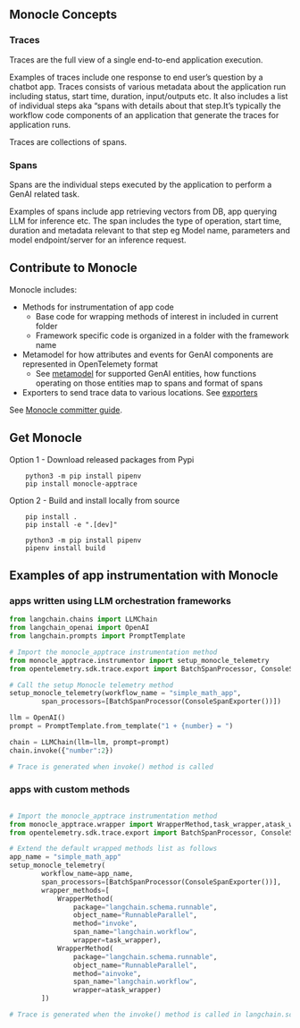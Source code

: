 ## Monocle Concepts

### Traces
Traces are the full view of a single end-to-end application execution. 

Examples of traces include one response to end user’s question by a chatbot app. Traces consists of various metadata about the application run including status, start time, duration, input/outputs etc. It also includes a list of individual steps aka “spans with details about that step.It’s typically the workflow code components of an application that generate the traces for application runs. 

Traces are collections of spans. 

### Spans
Spans are the individual steps executed by the application to perform a GenAI related task.

Examples of spans include app retrieving vectors from DB, app querying LLM for inference etc. The span includes the type of operation, start time, duration and metadata relevant to that step eg Model name, parameters and model endpoint/server for an inference request.

## Contribute to Monocle 

Monocle includes:
- Methods for instrumentation of app code 
  - Base code for wrapping methods of interest in included in current folder
  - Framework specific code is organized in a folder with the framework name
- Metamodel for how attributes and events for GenAI components are represented in OpenTelemety format
  - See [metamodel](./metamodel/README.md) for supported GenAI entities, how functions operating on those entities map to spans and format of spans 
- Exporters to send trace data to various locations. See [exporters](./exporters)

See [Monocle committer guide](/Monocle_committer_guide.md). 

## Get Monocle

Option 1 - Download released packages from Pypi
``` 
    python3 -m pip install pipenv
    pip install monocle-apptrace
```

Option 2 - Build and install locally from source
```
    pip install .
    pip install -e ".[dev]"

    python3 -m pip install pipenv
    pipenv install build
```

## Examples of app instrumentation with Monocle
 
### apps written using LLM orchestration frameworks 

```python
from langchain.chains import LLMChain
from langchain_openai import OpenAI
from langchain.prompts import PromptTemplate

# Import the monocle_apptrace instrumentation method 
from monocle_apptrace.instrumentor import setup_monocle_telemetry
from opentelemetry.sdk.trace.export import BatchSpanProcessor, ConsoleSpanExporter

# Call the setup Monocle telemetry method
setup_monocle_telemetry(workflow_name = "simple_math_app",
        span_processors=[BatchSpanProcessor(ConsoleSpanExporter())])

llm = OpenAI()
prompt = PromptTemplate.from_template("1 + {number} = ")

chain = LLMChain(llm=llm, prompt=prompt)
chain.invoke({"number":2})

# Trace is generated when invoke() method is called

```

### apps with custom methods

```python

# Import the monocle_apptrace instrumentation method
from monocle_apptrace.wrapper import WrapperMethod,task_wrapper,atask_wrapper
from opentelemetry.sdk.trace.export import BatchSpanProcessor, ConsoleSpanExporter

# Extend the default wrapped methods list as follows
app_name = "simple_math_app"
setup_monocle_telemetry(
        workflow_name=app_name,
        span_processors=[BatchSpanProcessor(ConsoleSpanExporter())],
        wrapper_methods=[
            WrapperMethod(
                package="langchain.schema.runnable",
                object_name="RunnableParallel",
                method="invoke",
                span_name="langchain.workflow",
                wrapper=task_wrapper),
            WrapperMethod(
                package="langchain.schema.runnable",
                object_name="RunnableParallel",
                method="ainvoke",
                span_name="langchain.workflow",
                wrapper=atask_wrapper)
        ])

# Trace is generated when the invoke() method is called in langchain.schema.runnable package

```
